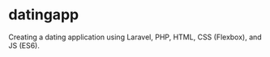 # datingapp
Creating a dating application using Laravel, PHP, HTML, CSS (Flexbox), and JS (ES6).   
